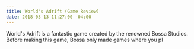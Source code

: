 ```yaml
---
title: World's Adrift (Game Review)
date: 2018-03-13 11:27:00 -04:00
---
```


World's Adrift is a fantastic game created by the renowned Bossa Studios. Before making this game, Bossa only made games where you pl
